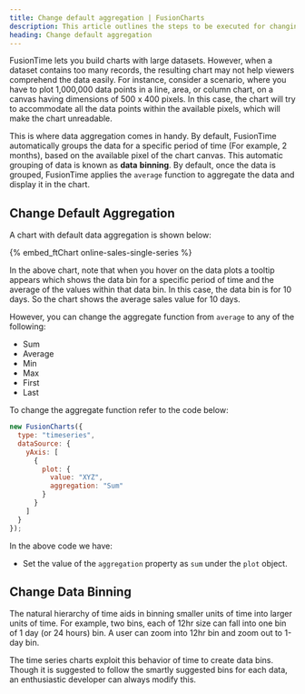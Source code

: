 ```yaml
---
title: Change default aggregation | FusionCharts
description: This article outlines the steps to be executed for changing the default aggregation.
heading: Change default aggregation
---
```


FusionTime lets you build charts with large datasets. However, when a dataset contains too many records, the resulting chart may not help viewers comprehend the data easily. For instance, consider a scenario, where you have to plot 1,000,000 data points in a line, area, or column chart, on a canvas having dimensions of 500 x 400 pixels. In this case, the chart will try to accommodate all the data points within the available pixels, which will make the chart unreadable.

This is where data aggregation comes in handy. By default, FusionTime automatically groups the data for a specific period of time (For example, 2 months), based on the available pixel of the chart canvas. This automatic grouping of data is known as **data** **binning**. By default, once the data is grouped, FusionTime applies the `average` function to aggregate the data and display it in the chart.

## Change Default Aggregation

A chart with default data aggregation is shown below:

{% embed_ftChart online-sales-single-series %}

In the above chart, note that when you hover on the data plots a tooltip appears which shows the data bin for a specific period of time and the average of the values within that data bin. In this case, the data bin is for 10 days. So the chart shows the average sales value for 10 days.

However, you can change the aggregate function from `average` to any of the following:

- Sum
- Average
- Min
- Max
- First
- Last

To change the aggregate function refer to the code below:

```javascript
new FusionCharts({
  type: "timeseries",
  dataSource: {
    yAxis: [
      {
        plot: {
          value: "XYZ",
          aggregation: "Sum"
        }
      }
    ]
  }
});
```

In the above code we have:

- Set the value of the `aggregation` property as `sum` under the `plot` object.

## Change Data Binning

The natural hierarchy of time aids in binning smaller units of time into larger units of time. For example, two bins, each of 12hr size can fall into one bin of 1 day (or 24 hours) bin. A user can zoom into 12hr bin and zoom out to 1-day bin.

The time series charts exploit this behavior of time to create data bins. Though it is suggested to follow the smartly suggested bins for each data, an enthusiastic developer can always modify this.

